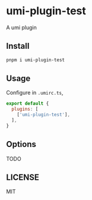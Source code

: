 # umi-plugin-test

A umi plugin

## Install

```bash
pnpm i umi-plugin-test
```

## Usage

Configure in `.umirc.ts`,

```js
export default {
  plugins: [
    ['umi-plugin-test'],
  ],
}
```

## Options

TODO

## LICENSE

MIT
